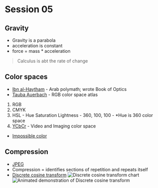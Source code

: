 # Session 05
## Gravity
* Gravity is a parabola
* acceleration is constant
* force = mass * acceleration

> Calculus is abt the rate of change

## Color spaces
* [Ibn al-Haytham](https://en.wikipedia.org/wiki/Ibn_al-Haytham "Wikipedia article") - Arab polymath; wrote Book of Optics
* [Tauba Auerbach](http://taubaauerbach.com/view.php?id=286&alt=699 "RGB Colorspace Atlas") - RGB color space atlas
1. RGB
2. CMYK
3. HSL - Hue Saturation Lightness - 360, 100, 100 - \*Hue is 360 color space
4. [YCbCr](https://en.wikipedia.org/wiki/YCbCr "YCbCr wikiped") - Video and Imaging color space
* [Impossible color](https://en.wikipedia.org/wiki/Impossible_color "wikipedia color")

## Compression
* [JPEG](https://en.wikipedia.org/wiki/JPEG "Wikipedia jpeg")
* Compression = identifies sections of repetition and repeats itself
* [Discrete cosine transform](https://en.wikipedia.org/wiki/Discrete_cosine_transform "wikipedia disrete cosine transform") 
![Discrete cosine transform chart](https://upload.wikimedia.org/wikipedia/commons/2/24/DCT-8x8.png "Discrete cosine transform image")
![Animated demonstration of Discrete cosine transform](https://en.wikipedia.org/wiki/JPEG#/media/File:Idct-animation.gif "animated discrete cosine transform")
